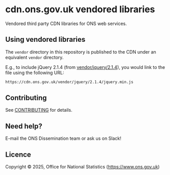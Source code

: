 # cdn.ons.gov.uk vendored libraries

Vendored third party CDN libraries for ONS web services.

## Using vendored libraries

The `vendor` directory in this repository is published to the CDN
under an equivalent `vendor` directory.

E.g., to include jQuery 2.1.4 (from [vendor/jquery/2.1.4](vendor/jquery/2.1.4)), you would
link to the file using the following URL:

```txt
https://cdn.ons.gov.uk/vendor/jquery/2.1.4/jquery.min.js
```

## Contributing

See [CONTRIBUTING](CONTRIBUTING.md) for details.

## Need help?

E-mail the ONS Dissemination team or ask us on Slack!

## Licence

Copyright ©‎ 2025, Office for National Statistics (<https://www.ons.gov.uk>)
